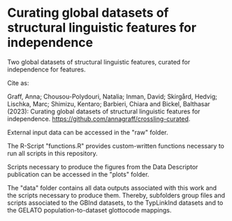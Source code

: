 # Curating global datasets of structural linguistic features for independence
Two global datasets of structural linguistic features, curated for independence for features.

Cite as:

Graff, Anna; Chousou-Polydouri, Natalia; Inman, David; Skirgård, Hedvig; Lischka, Marc; Shimizu, Kentaro; Barbieri, Chiara and Bickel, Balthasar (2023): Curating global datasets of structural linguistic features for independence. https://github.com/annagraff/crossling-curated.

External input data can be accessed in the "raw" folder.

The R-Script "functions.R" provides custom-written functions necessary to run all scripts in this repository.

Scripts necessary to produce the figures from the Data Descriptor publication can be accessed in the "plots" folder.

The "data" folder contains all data outputs associated with this work and the scripts necessary to produce them. Thereby, subfolders group files and scripts associated to the GBInd datasets, to the TypLinkInd datasets and to the GELATO population-to-dataset glottocode mappings.